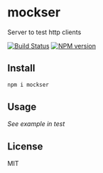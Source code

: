 # mockser

Server to test http clients

[![Build Status][travis-image]][travis-url]
[![NPM version][npm-image]][npm-url]

## Install

```bash
npm i mockser
```

## Usage

_See example in test_

## License

MIT

[npm-url]: https://npmjs.org/package/mockser
[npm-image]: https://badge.fury.io/js/mockser.svg
[travis-url]: https://travis-ci.org/astur/mockser
[travis-image]: https://travis-ci.org/astur/mockser.svg?branch=master